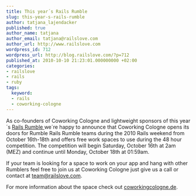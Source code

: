 ```yaml
---
title: This year´s Rails Rumble
slug: this-year-s-rails-rumble
author: tatjana_lajendacker
published: true
author_name: tatjana
author_email: tatjana@railslove.com
author_url: http://www.railslove.com
wordpress_id: 712
wordpress_url: http://blog.railslove.com/?p=712
published_at: 2010-10-10 21:23:01.000000000 +02:00
categories:
- railslove
- rails
- ruby
tags:
  keyword:
  - rails
  - coworking-cologne
---
```

<!--[if gte mso 9]>  Normal 0   21   false false false  DE X-NONE X-NONE                           <![endif]--><!--[if gte mso 9]>                                                                                                                                            <![endif]--><!--[if gte mso 10]>-->
<p class="MsoNormal"><span lang="EN-US">As co-founders of Coworking Cologne and lightweight sponsors of this year´s <a href="http://railsrumble.com">Rails Rumble </a>we´re<span> </span>happy to <span> </span>announce that Coworking Cologne opens its doors for Rumble Rails Rumble teams during the 2010 Rails weekend from October 16th-18th and offers free work spaces to use during the 48 hour competition. The competition will begin Saturday, October 16th at 2am (MEZ) and continue until Monday, October 18th at 01:59am. </span></p>
<p class="MsoNormal"><span lang="EN-US">If your team is looking for a space to work on your app and hang with other Rumblers feel free to join us at Coworking Cologne just give us a call or contact at <a href="mailto:team@railslove.com">team@railslove.com</a>. </span></p>
<p class="MsoNormal"><span lang="EN-US">For more information about the space check out <a href="http://www.coworkingcologne.de">coworkingcologne.de</a>.</span></p>
<p class="MsoNormal"><span lang="EN-US"> </span></p>
